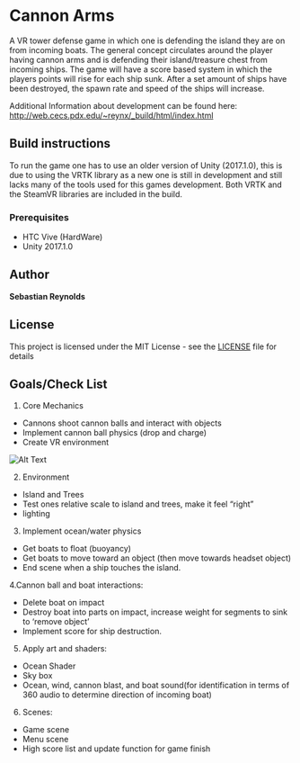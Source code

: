 # Cannon Arms
A VR tower defense game in which one is defending the island they are on from incoming boats. The general concept circulates around the player having cannon arms and is defending their island/treasure chest from incoming ships. The game will have a score based system in which the players points will rise for each ship sunk. After a set amount of ships have been destroyed, the spawn rate and speed of the ships will increase.

Additional Information about development can be found here: http://web.cecs.pdx.edu/~reynx/_build/html/index.html

## Build instructions
To run the game one has to use an older version of Unity (2017.1.0), this is due to using the VRTK library as a new one is still in development and still lacks many of the tools used for this games development. Both VRTK and the SteamVR libraries are included in the build. 

### Prerequisites
* HTC Vive (HardWare)
* Unity 2017.1.0

## Author

**Sebastian Reynolds**

## License

This project is licensed under the MIT License - see the [LICENSE](LICENSE) file for details


## Goals/Check List
1. Core Mechanics
  * Cannons shoot cannon balls and interact with objects
  * Implement cannon ball physics (drop and charge)
  * Create VR environment
  
  ![Alt Text](https://media.giphy.com/media/LUQ6WC0pFwB7213LWJ/giphy.gif)

2. Environment
  * Island and Trees
  * Test ones relative scale to island and trees, make it feel “right”
  * lighting

3. Implement ocean/water physics
  * Get boats to float (buoyancy)
  * Get boats to move toward an object (then move towards headset object)
  * End scene when a ship touches the island.

4.Cannon ball and boat interactions:
  * Delete boat on impact
  * Destroy boat into parts on impact, increase weight for segments to sink to ‘remove object’
  * Implement score for ship destruction.

5. Apply art and shaders:
  * Ocean Shader
  * Sky box
  * Ocean, wind, cannon blast, and boat sound(for identification in terms of 360 audio to determine direction of incoming boat)

6. Scenes:
  * Game scene
  * Menu scene
  * High score list and update function for game finish

